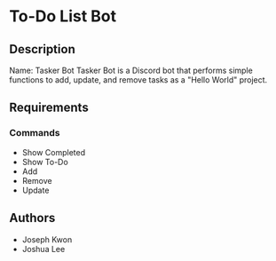 # To-Do List Bot

## Description
Name: Tasker Bot
Tasker Bot is a Discord bot that performs simple functions to add, update, and remove tasks as a "Hello World" project.

## Requirements

### Commands
* Show Completed
* Show To-Do
* Add
* Remove
* Update

## Authors
* Joseph Kwon
* Joshua Lee
